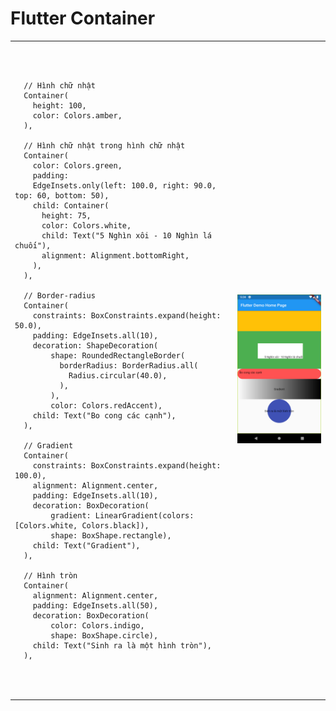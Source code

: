 # Flutter Container

<table>

<td>
  <pre> 
  
      // Hình chữ nhật
      Container(
        height: 100,
        color: Colors.amber,
      ),

      // Hình chữ nhật trong hình chữ nhật
      Container(
        color: Colors.green,
        padding:
        EdgeInsets.only(left: 100.0, right: 90.0, top: 60, bottom: 50),
        child: Container(
          height: 75,
          color: Colors.white,
          child: Text("5 Nghìn xôi - 10 Nghìn lá chuối"),
          alignment: Alignment.bottomRight,
        ),
      ),

      // Border-radius
      Container(
        constraints: BoxConstraints.expand(height: 50.0),
        padding: EdgeInsets.all(10),
        decoration: ShapeDecoration(
            shape: RoundedRectangleBorder(
              borderRadius: BorderRadius.all(
                Radius.circular(40.0),
              ),
            ),
            color: Colors.redAccent),
        child: Text("Bo cong các cạnh"),
      ),

      // Gradient
      Container(
        constraints: BoxConstraints.expand(height: 100.0),
        alignment: Alignment.center,
        padding: EdgeInsets.all(10),
        decoration: BoxDecoration(
            gradient: LinearGradient(colors: [Colors.white, Colors.black]),
            shape: BoxShape.rectangle),
        child: Text("Gradient"),
      ),

      // Hình tròn
      Container(
        alignment: Alignment.center,
        padding: EdgeInsets.all(50),
        decoration: BoxDecoration(
            color: Colors.indigo,
            shape: BoxShape.circle),
        child: Text("Sinh ra là một hình tròn"),
      ),
  </pre>
</td>
<td>
  <img src = "./images/Screenshot_1569579876.png" width="300">
</td>
</tr>
  </table>
